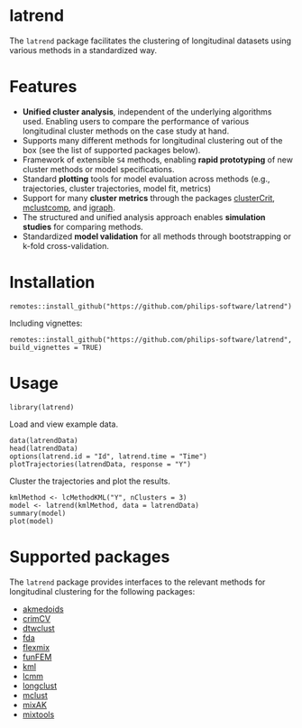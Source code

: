 # latrend
The `latrend` package facilitates the clustering of longitudinal datasets using various methods in a standardized way.

# Features
* **Unified cluster analysis**, independent of the underlying algorithms used. Enabling users to compare the performance of various longitudinal cluster methods on the case study at hand.
* Supports many different methods for longitudinal clustering out of the box (see the list of supported packages below).
* Framework of extensible `S4` methods, enabling **rapid prototyping** of new cluster methods or model specifications.
* Standard **plotting** tools for model evaluation across methods (e.g., trajectories, cluster trajectories, model fit, metrics)
* Support for many **cluster metrics** through the packages [clusterCrit](https://CRAN.R-project.org/package=clusterCrit), [mclustcomp](https://CRAN.R-project.org/package=mclustcomp), and [igraph](https://CRAN.R-project.org/package=igraph).
* The structured and unified analysis approach enables **simulation studies** for comparing methods.
* Standardized **model validation** for all methods through bootstrapping or k-fold cross-validation.

# Installation
```
remotes::install_github("https://github.com/philips-software/latrend")
```

Including vignettes:
```
remotes::install_github("https://github.com/philips-software/latrend", build_vignettes = TRUE)
```

# Usage
```
library(latrend)
```
Load and view example data.
```
data(latrendData)
head(latrendData)
options(latrend.id = "Id", latrend.time = "Time")
plotTrajectories(latrendData, response = "Y")
```
Cluster the trajectories and plot the results.
```
kmlMethod <- lcMethodKML("Y", nClusters = 3)
model <- latrend(kmlMethod, data = latrendData)
summary(model)
plot(model)
```
# Supported packages
The `latrend` package provides interfaces to the relevant methods for longitudinal clustering for the following packages:
* [akmedoids](https://CRAN.R-project.org/package=akmedoids)
* [crimCV](https://CRAN.R-project.org/package=crimCV)
* [dtwclust](https://CRAN.R-project.org/package=dtwclust)
* [fda](https://CRAN.R-project.org/package=fda)
* [flexmix](https://CRAN.R-project.org/package=flexmix)
* [funFEM](https://CRAN.R-project.org/package=funFEM)
* [kml](https://CRAN.R-project.org/package=kml)
* [lcmm](https://CRAN.R-project.org/package=lcmm)
* [longclust](https://CRAN.R-project.org/package=longclust)
* [mclust](https://CRAN.R-project.org/package=mclust)
* [mixAK](https://CRAN.R-project.org/package=mixAK)
* [mixtools](https://CRAN.R-project.org/package=mixtools)
